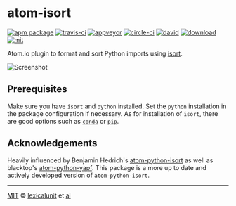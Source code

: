 # atom-isort

[![apm package][apm-ver-link]][releases]
[![travis-ci][travis-ci-badge]][travis-ci]
[![appveyor][appveyor-badge]][appveyor]
[![circle-ci][circle-ci-badge]][circle-ci]
[![david][david-badge]][david]
[![download][dl-badge]][apm-pkg-link]
[![mit][mit-badge]][mit]

Atom.io plugin to format and sort Python imports using [isort][isort].

![Screenshot][screenshot]

## Prerequisites

Make sure you have `isort` and `python` installed. Set the `python` installation
in the package configuration if necessary. As for installation of `isort`, there
are good options such as [`conda`][conda] or [`pip`][pip].

## Acknowledgements

Heavily influenced by Benjamin Hedrich's [atom-python-isort][atom-python-isort]
as well as blacktop's [atom-python-yapf][atom-python-yapf]. This package is a
more up to date and actively developed version of `atom-python-isort`.

---

[MIT][mit] © [lexicalunit][author] et [al][contributors]

[mit]:                  http://opensource.org/licenses/MIT
[author]:               http://github.com/lexicalunit
[contributors]:         https://github.com/lexicalunit/atom-isort/graphs/contributors
[releases]:             https://github.com/lexicalunit/atom-isort/releases
[mit-badge]:            https://img.shields.io/apm/l/atom-isort.svg
[apm-pkg-link]:         https://atom.io/packages/atom-isort
[apm-ver-link]:         https://img.shields.io/apm/v/atom-isort.svg
[dl-badge]:             http://img.shields.io/apm/dm/atom-isort.svg
[travis-ci-badge]:      https://travis-ci.org/lexicalunit/atom-isort.svg?branch=master
[travis-ci]:            https://travis-ci.org/lexicalunit/atom-isort
[appveyor]:             https://ci.appveyor.com/project/lexicalunit/atom-isort?branch=master
[appveyor-badge]:       https://ci.appveyor.com/api/projects/status/mjla5e3rynka5uro/branch/master?svg=true
[circle-ci]:            https://circleci.com/gh/lexicalunit/atom-isort/tree/master
[circle-ci-badge]:      https://circleci.com/gh/lexicalunit/atom-isort/tree/master.svg?style=shield
[david-badge]:          https://david-dm.org/lexicalunit/atom-isort.svg
[david]:                https://david-dm.org/lexicalunit/atom-isort

[screenshot]:           https://raw.githubusercontent.com/lexicalunit/atom-isort/master/example_sorting.gif
[conda]:                https://conda.io/docs/intro.html
[pip]:                  https://pip.pypa.io/en/latest/
[isort]:                https://github.com/timothycrosley/isort
[atom-python-isort]:    https://github.com/bh/atom-python-isort
[atom-python-yapf]:     https://github.com/blacktop/atom-python-yapf

